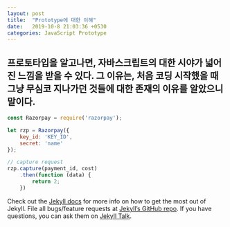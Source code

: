 ```yaml
---
layout: post
title:  "Prototype에 대한 이해"
date:   2019-10-8 21:03:36 +0530
categories: JavaScript Prototype
---
```


프로토타입을 알고나면, 자바스크립트의 대한 시야가 넓어진 느낌을 받을 수 있다. 그 이유는, 처음 코딩 시작했을 때 그냥 무심코 지나가던 것들에 대한 존재의 이유를 알았으니 말이다. 
---


```javascript
const Razorpay = require('razorpay');

let rzp = Razorpay({
	key_id: 'KEY_ID',
	secret: 'name'
});

// capture request
rzp.capture(payment_id, cost)
	.then(function (data) {
		return 2;
	})
```

Check out the [Jekyll docs][jekyll-docs] for more info on how to get the most out of Jekyll. File all bugs/feature requests at [Jekyll’s GitHub repo][jekyll-gh]. If you have questions, you can ask them on [Jekyll Talk][jekyll-talk].

[jekyll-docs]: https://jekyllrb.com/docs/home
[jekyll-gh]:   https://github.com/jekyll/jekyll
[jekyll-talk]: https://talk.jekyllrb.com/
